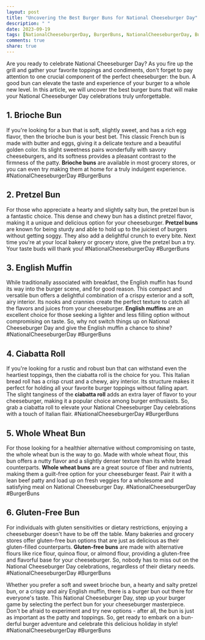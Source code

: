 ```yaml
---
layout: post
title: "Uncovering the Best Burger Buns for National Cheeseburger Day"
description: " "
date: 2023-09-19
tags: [NationalCheeseburgerDay, BurgerBuns, NationalCheeseburgerDay, BurgerBuns, NationalCheeseburgerDay, BurgerBuns, NationalCheeseburgerDay, BurgerBuns, NationalCheeseburgerDay, BurgerBuns, NationalCheeseburgerDay, BurgerBuns, NationalCheeseburgerDay, BurgerBuns]
comments: true
share: true
---
```


Are you ready to celebrate National Cheeseburger Day? As you fire up the grill and gather your favorite toppings and condiments, don't forget to pay attention to one crucial component of the perfect cheeseburger: the bun. A good bun can elevate the taste and experience of your burger to a whole new level. In this article, we will uncover the best burger buns that will make your National Cheeseburger Day celebrations truly unforgettable.

## 1. Brioche Bun

If you're looking for a bun that is soft, slightly sweet, and has a rich egg flavor, then the brioche bun is your best bet. This classic French bun is made with butter and eggs, giving it a delicate texture and a beautiful golden color. Its slight sweetness pairs wonderfully with savory cheeseburgers, and its softness provides a pleasant contrast to the firmness of the patty. **Brioche buns** are available in most grocery stores, or you can even try making them at home for a truly indulgent experience. #NationalCheeseburgerDay #BurgerBuns

## 2. Pretzel Bun

For those who appreciate a hearty and slightly salty bun, the pretzel bun is a fantastic choice. This dense and chewy bun has a distinct pretzel flavor, making it a unique and delicious option for your cheeseburger. **Pretzel buns** are known for being sturdy and able to hold up to the juiciest of burgers without getting soggy. They also add a delightful crunch to every bite. Next time you're at your local bakery or grocery store, give the pretzel bun a try. Your taste buds will thank you! #NationalCheeseburgerDay #BurgerBuns

## 3. English Muffin

While traditionally associated with breakfast, the English muffin has found its way into the burger scene, and for good reason. This compact and versatile bun offers a delightful combination of a crispy exterior and a soft, airy interior. Its nooks and crannies create the perfect texture to catch all the flavors and juices from your cheeseburger. **English muffins** are an excellent choice for those seeking a lighter and less filling option without compromising on taste. So, why not switch things up on National Cheeseburger Day and give the English muffin a chance to shine? #NationalCheeseburgerDay #BurgerBuns

## 4. Ciabatta Roll

If you're looking for a rustic and robust bun that can withstand even the heartiest toppings, then the ciabatta roll is the choice for you. This Italian bread roll has a crisp crust and a chewy, airy interior. Its structure makes it perfect for holding all your favorite burger toppings without falling apart. The slight tanginess of the **ciabatta roll** adds an extra layer of flavor to your cheeseburger, making it a popular choice among burger enthusiasts. So, grab a ciabatta roll to elevate your National Cheeseburger Day celebrations with a touch of Italian flair. #NationalCheeseburgerDay #BurgerBuns

## 5. Whole Wheat Bun

For those looking for a healthier alternative without compromising on taste, the whole wheat bun is the way to go. Made with whole wheat flour, this bun offers a nutty flavor and a slightly denser texture than its white bread counterparts. **Whole wheat buns** are a great source of fiber and nutrients, making them a guilt-free option for your cheeseburger feast. Pair it with a lean beef patty and load up on fresh veggies for a wholesome and satisfying meal on National Cheeseburger Day. #NationalCheeseburgerDay #BurgerBuns

## 6. Gluten-Free Bun

For individuals with gluten sensitivities or dietary restrictions, enjoying a cheeseburger doesn't have to be off the table. Many bakeries and grocery stores offer gluten-free bun options that are just as delicious as their gluten-filled counterparts. **Gluten-free buns** are made with alternative flours like rice flour, quinoa flour, or almond flour, providing a gluten-free and flavorful base for your cheeseburger. So, nobody has to miss out on the National Cheeseburger Day celebrations, regardless of their dietary needs. #NationalCheeseburgerDay #BurgerBuns

Whether you prefer a soft and sweet brioche bun, a hearty and salty pretzel bun, or a crispy and airy English muffin, there is a burger bun out there for everyone's taste. This National Cheeseburger Day, step up your burger game by selecting the perfect bun for your cheeseburger masterpiece. Don't be afraid to experiment and try new options - after all, the bun is just as important as the patty and toppings. So, get ready to embark on a bun-derful burger adventure and celebrate this delicious holiday in style! #NationalCheeseburgerDay #BurgerBuns